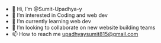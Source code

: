 - 👋 Hi, I’m @Sumit-Upadhya-y
- 👀 I’m interested in Coding and web dev
- 🌱 I’m currently learning web dev
- 💞️ I’m looking to collaborate on new website building teams
- 📫 How to reach me upadhyaysumit815@gmail.com

<!---
Sumit-Upadhya-y/Sumit-Upadhya-y is a ✨ special ✨ repository because its `README.md` (this file) appears on your GitHub profile.
You can click the Preview link to take a look at your changes.
--->

